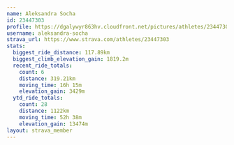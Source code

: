 ```yaml
---
name: Aleksandra Socha
id: 23447303
profile: https://dgalywyr863hv.cloudfront.net/pictures/athletes/23447303/14745546/4/large.jpg
username: aleksandra-socha
strava_url: https://www.strava.com/athletes/23447303
stats:
  biggest_ride_distance: 117.89km
  biggest_climb_elevation_gain: 1819.2m
  recent_ride_totals:
    count: 6
    distance: 319.21km
    moving_time: 16h 15m
    elevation_gain: 3429m
  ytd_ride_totals:
    count: 28
    distance: 1122km
    moving_time: 52h 38m
    elevation_gain: 13474m
layout: strava_member
--- 
```


